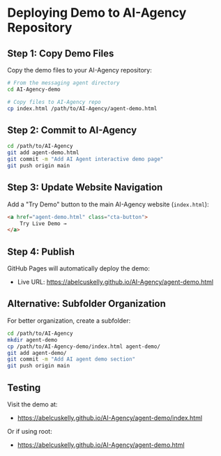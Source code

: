 # Deploying Demo to AI-Agency Repository

## Step 1: Copy Demo Files

Copy the demo files to your AI-Agency repository:

```bash
# From the messaging agent directory
cd AI-Agency-demo

# Copy files to AI-Agency repo
cp index.html /path/to/AI-Agency/agent-demo.html
```

## Step 2: Commit to AI-Agency

```bash
cd /path/to/AI-Agency
git add agent-demo.html
git commit -m "Add AI Agent interactive demo page"
git push origin main
```

## Step 3: Update Website Navigation

Add a "Try Demo" button to the main AI-Agency website (`index.html`):

```html
<a href="agent-demo.html" class="cta-button">
    Try Live Demo →
</a>
```

## Step 4: Publish

GitHub Pages will automatically deploy the demo:
- Live URL: https://abelcuskelly.github.io/AI-Agency/agent-demo.html

## Alternative: Subfolder Organization

For better organization, create a subfolder:

```bash
cd /path/to/AI-Agency
mkdir agent-demo
cp /path/to/AI-Agency-demo/index.html agent-demo/
git add agent-demo/
git commit -m "Add AI agent demo section"
git push origin main
```

## Testing

Visit the demo at:
- https://abelcuskelly.github.io/AI-Agency/agent-demo/index.html

Or if using root:
- https://abelcuskelly.github.io/AI-Agency/agent-demo.html
